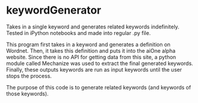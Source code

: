 keywordGenerator
================

Takes in a single keyword and generates related keywords indefinitely.  Tested in iPython notebooks and made into regular .py file.  

This program first takes in a keyword and generates a definition on Wordnet.  Then, it takes this definition and puts it into the aiOne alpha website.  Since there is no API for getting data from this site, a python module called Mechanize was used to extract the final generated keywords.  Finally, these outputs keywords are run as input keywords until the user stops the process.

The purpose of this code is to generate related keywords (and keywords of those keywords).
